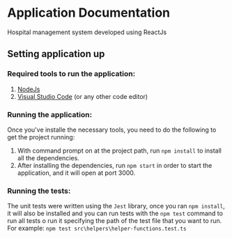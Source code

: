 

# Application Documentation

Hospital management system developed using ReactJs

## Setting application up
### Required tools to run the application:
1. [NodeJs](https://nodejs.org/en/download/)
2. [Visual Studio Code](https://code.visualstudio.com/) (or any other code editor)

### Running the application:
Once you've installe the necessary tools, you need to do the following to get the project running:
1. With command prompt on at the project path, run `npm install` to install all the dependencies.
2. After installing the dependencies, run `npm start` in order to start the application, and it will open at port 3000.

### Running the tests:
The unit tests were written using the `Jest` library, once you ran `npm install`, it will also be installed and you can run tests with the `npm test` command to run all tests o run it specifying the path of the test file that you want to run. For example: `npm test src\helpers\helper-functions.test.ts`
